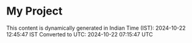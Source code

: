 # My Project

This content is dynamically generated in Indian Time (IST): 2024-10-22 12:45:47 IST
Converted to UTC: 2024-10-22 07:15:47 UTC
